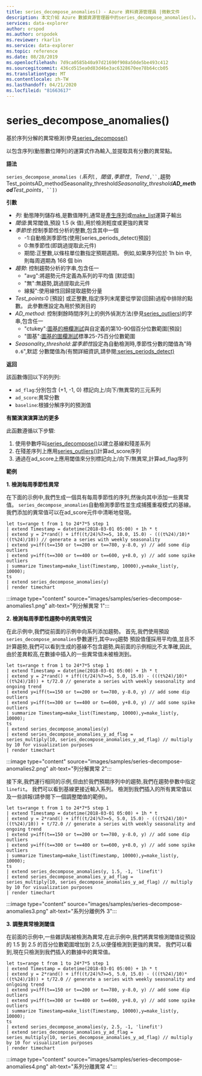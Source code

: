 ```yaml
---
title: series_decompose_anomalies() - Azure 資料資源管理員 |微軟文件
description: 本文介紹 Azure 數據資源管理器中的series_decompose_anomalies()。
services: data-explorer
author: orspod
ms.author: orspodek
ms.reviewer: rkarlin
ms.service: data-explorer
ms.topic: reference
ms.date: 08/28/2019
ms.openlocfilehash: 7d9ca0585b40a97d21690f908a50de5be493c412
ms.sourcegitcommit: 436cd515ea0d83d46e3ac6328670ee78b64ccb05
ms.translationtype: MT
ms.contentlocale: zh-TW
ms.lasthandoff: 04/21/2020
ms.locfileid: "81663617"
---
```

# <a name="series_decompose_anomalies"></a>series_decompose_anomalies()

基於序列分解的異常檢測(參見[series_decompose()](series-decomposefunction.md) 

以包含序列(動態數位陣列)的運算式作為輸入,並提取具有分數的異常點。

**語法**

`series_decompose_anomalies (`*系列*`[, `*閾值*`,`*季節性*`, `*Trend*`,``,`趨勢Test_pointsAD_methodSeasonality_threshold*Seasonality_threshold**AD_method**Test_points*`, ``])`

**引數**

* *列*: 動態陣列儲存格,是數值陣列,通常是[產生序列](make-seriesoperator.md)或[make_list](makelist-aggfunction.md)運算子輸出
* *閾值*:異常閾值,預設 1.5 (k 值),用於檢測輕度或更強的異常
* *季節性*:控制季節性分析的整數,包含其中一個
    * -1:自動檢測季節性(使用[series_periods_detect)[](series-periods-detectfunction.md)預設] 
    * 0:無季節性(即跳過提取此元件)
    * 期間:正整數,以條柱單位數指定預期週期。 例如,如果序列位於 1h bin 中,則每周週期為 168 個 bin
* *趨勢*: 控制趨勢分析的字串,包含任一    
    * "avg":將趨勢元件定義為系列的平均值 [默認值]
    * "無":無趨勢,跳過提取此元件 
    * 線擬":使用線性回歸提取趨勢分量
* *Test_points*:0 [預設] 或正整數,指定序列末尾要從學習(回歸)過程中排除的點數。 此參數應設定為用於預測目的
* *AD_method*: 控制剩餘時間序列上的例外偵測方法(參見[series_outliers)](series-outliersfunction.md)的字串,包含任一    
    * "ctukey":[圖基的柵欄測試](https://en.wikipedia.org/wiki/Outlier#Tukey's_fences)與自定義的第10-90個百分位數範圍[預設]
    * "圖基":[圖基的圍欄測試](https://en.wikipedia.org/wiki/Outlier#Tukey's_fences)標準25-75百分位數範圍
* *Seasonality_threshold*:*當季節性*設定為自動檢測時,季節性分數的閾值為"時`0.6`",默認 分數閾值為(有關詳細資訊,請參閱[:series_periods_detect)](series-periods-detectfunction.md)


**返回**

 該函數傳回以下的列列:

* `ad_flag`:分別包含 (+1, -1, 0) 標記向上/向下/無異常的三元系列
* `ad_score`:異常分數
* `baseline`:根據分解序列的預測值

**有關演演演算法的更多**

此函數遵循以下步驟:
1. 使用參數呼叫[series_decompose()](series-decomposefunction.md)以建立基線和殘差系列
2. 在殘差序列上應用[series_outliers()](series-outliersfunction.md)計算ad_score序列
3. 通過在ad_score上應用閾值來分別標記向上/向下/無異常,計算ad_flag序列
 
**範例**

**1. 檢測每周季節性異常**

在下面的示例中,我們生成一個具有每周季節性的序列,然後向其中添加一些異常值。 `series_decompose_anomalies`自動檢測季節性並生成捕獲重複模式的基線。 我們添加的異常值可以在ad_score元件中清晰地發現。

```kusto
let ts=range t from 1 to 24*7*5 step 1 
| extend Timestamp = datetime(2018-03-01 05:00) + 1h * t 
| extend y = 2*rand() + iff((t/24)%7>=5, 10.0, 15.0) - (((t%24)/10)*((t%24)/10)) // generate a series with weekly seasonality
| extend y=iff(t==150 or t==200 or t==780, y-8.0, y) // add some dip outliers
| extend y=iff(t==300 or t==400 or t==600, y+8.0, y) // add some spike outliers
| summarize Timestamp=make_list(Timestamp, 10000),y=make_list(y, 10000);
ts 
| extend series_decompose_anomalies(y)
| render timechart  
```

:::image type="content" source="images/samples/series-decompose-anomalies1.png" alt-text="列分解異常 1":::

**2. 檢測每周季節性趨勢中的異常情況**

在此示例中,我們從前面的示例中向系列添加趨勢。 首先,我們使用預設`series_decompose_anomalies`參數運行,其中`avg`趨勢 預設值僅採用平均值,並且不計算趨勢,我們可以看到生成的基線不包含趨勢,與前面的示例相比不太準確,因此,由於差異較高,在數據中插入的一些異常值未被檢測到。

```kusto
let ts=range t from 1 to 24*7*5 step 1 
| extend Timestamp = datetime(2018-03-01 05:00) + 1h * t 
| extend y = 2*rand() + iff((t/24)%7>=5, 5.0, 15.0) - (((t%24)/10)*((t%24)/10)) + t/72.0 // generate a series with weekly seasonality and ongoing trend
| extend y=iff(t==150 or t==200 or t==780, y-8.0, y) // add some dip outliers
| extend y=iff(t==300 or t==400 or t==600, y+8.0, y) // add some spike outliers
| summarize Timestamp=make_list(Timestamp, 10000),y=make_list(y, 10000);
ts 
| extend series_decompose_anomalies(y)
| extend series_decompose_anomalies_y_ad_flag = 
series_multiply(10, series_decompose_anomalies_y_ad_flag) // multiply by 10 for visualization purposes
| render timechart   
```
:::image type="content" source="images/samples/series-decompose-anomalies2.png" alt-text="列分解異常 2":::

接下來,我們運行相同的示例,但由於我們預期序列中的趨勢,我們在趨勢參數中指定`linefit`。 我們可以看到基線更接近輸入系列。 檢測到我們插入的所有異常值以及一些誤報(請參閱下一個調整閾值的範例)。

```kusto
let ts=range t from 1 to 24*7*5 step 1 
| extend Timestamp = datetime(2018-03-01 05:00) + 1h * t 
| extend y = 2*rand() + iff((t/24)%7>=5, 5.0, 15.0) - (((t%24)/10)*((t%24)/10)) + t/72.0 // generate a series with weekly seasonality and ongoing trend
| extend y=iff(t==150 or t==200 or t==780, y-8.0, y) // add some dip outliers
| extend y=iff(t==300 or t==400 or t==600, y+8.0, y) // add some spike outliers
| summarize Timestamp=make_list(Timestamp, 10000),y=make_list(y, 10000);
ts 
| extend series_decompose_anomalies(y, 1.5, -1, 'linefit')
| extend series_decompose_anomalies_y_ad_flag = 
series_multiply(10, series_decompose_anomalies_y_ad_flag) // multiply by 10 for visualization purposes
| render timechart  
```

:::image type="content" source="images/samples/series-decompose-anomalies3.png" alt-text="系列分離例外 3":::

**3. 調整異常檢測閾值**

在前面的示例中,一些雜訊點被檢測為異常,在此示例中,我們將異常檢測閾值從預設的 1.5 到 2.5 的百分位數範圍增加到 2.5,以便僅檢測到更強的異常。 我們可以看到,現在只檢測到我們插入的數據中的異常值。

```kusto
let ts=range t from 1 to 24*7*5 step 1 
| extend Timestamp = datetime(2018-03-01 05:00) + 1h * t 
| extend y = 2*rand() + iff((t/24)%7>=5, 5.0, 15.0) - (((t%24)/10)*((t%24)/10)) + t/72.0 // generate a series with weekly seasonality and onlgoing trend
| extend y=iff(t==150 or t==200 or t==780, y-8.0, y) // add some dip outliers
| extend y=iff(t==300 or t==400 or t==600, y+8.0, y) // add some spike outliers
| summarize Timestamp=make_list(Timestamp, 10000),y=make_list(y, 10000);
ts 
| extend series_decompose_anomalies(y, 2.5, -1, 'linefit')
| extend series_decompose_anomalies_y_ad_flag = 
series_multiply(10, series_decompose_anomalies_y_ad_flag) // multiply by 10 for visualization purposes
| render timechart  
```

:::image type="content" source="images/samples/series-decompose-anomalies4.png" alt-text="系列分離異常 4":::
